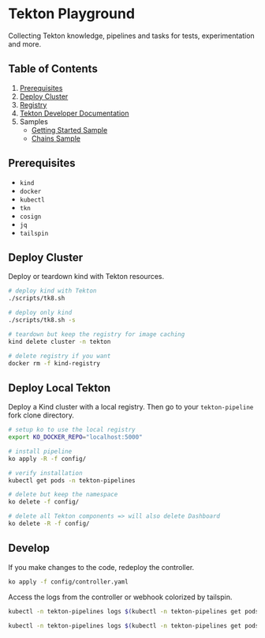 # Tekton Playground

Collecting Tekton knowledge, pipelines and tasks for tests, experimentation and more.

## Table of Contents

1. [Prerequisites](#prerequisites)
1. [Deploy Cluster](#deploy-cluster)
1. [Registry](cluster/registry.md)
1. [Tekton Developer Documentation](docs/tekton-dev-docs.md)
1. Samples
   - [Getting Started Sample](getting-started/getting-started-sample.md)
   - [Chains Sample](chains/chains-sample.md)

## Prerequisites

- `kind`
- `docker`
- `kubectl`
- `tkn`
- `cosign`
- `jq`
- `tailspin`

## Deploy Cluster

Deploy or teardown kind with Tekton resources.

```sh
# deploy kind with Tekton
./scripts/tk8.sh

# deploy only kind
./scripts/tk8.sh -s

# teardown but keep the registry for image caching
kind delete cluster -n tekton

# delete registry if you want
docker rm -f kind-registry
```

## Deploy Local Tekton

Deploy a Kind cluster with a local registry. Then go to your `tekton-pipeline` fork clone directory.

```sh
# setup ko to use the local registry
export KO_DOCKER_REPO="localhost:5000"

# install pipeline
ko apply -R -f config/

# verify installation
kubectl get pods -n tekton-pipelines

# delete but keep the namespace
ko delete -f config/

# delete all Tekton components => will also delete Dashboard
ko delete -R -f config/
```

## Develop

If you make changes to the code, redeploy the controller.

```sh
ko apply -f config/controller.yaml
```

Access the logs from the controller or webhook colorized by tailspin.

```sh
kubectl -n tekton-pipelines logs $(kubectl -n tekton-pipelines get pods -l app=tekton-pipelines-controller -o name) | tspin

kubectl -n tekton-pipelines logs $(kubectl -n tekton-pipelines get pods -l app=tekton-pipelines-webhook -o name) | tspin
```
